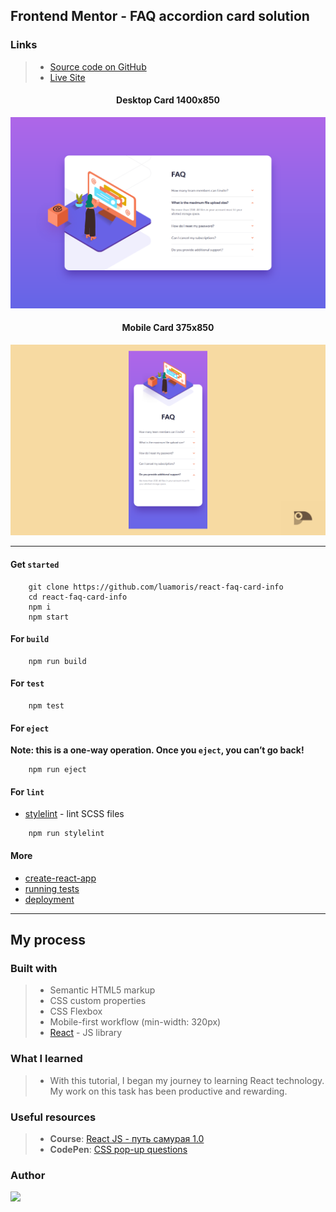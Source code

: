 ## Frontend Mentor - FAQ accordion card solution


### Links

> + [Source code on GitHub][solution-repository]
> + [Live Site][deploy]


<h4 align="center">Desktop Card 1400x850</h4>
<p align="center">
	<img src="https://raw.githubusercontent.com/luamoris/react-faq-card-info/master/design/desktop.png" alt="Desktop Screenshot."/>
</p>

<h4 align="center">Mobile Card 375x850</h4>
<p align="center">
	<img src="https://raw.githubusercontent.com/luamoris/react-faq-card-info/master/design/mobile2.png" alt="Mobile Screenshot."/>
</p>

---


#### Get `started`

```console
	git clone https://github.com/luamoris/react-faq-card-info
	cd react-faq-card-info
	npm i
	npm start
```

#### For `build`

```console
	npm run build
```

#### For `test`

```console
	npm test
```

#### For `eject`

**Note: this is a one-way operation. Once you `eject`, you can’t go back!**

```console
	npm run eject
```

#### For `lint`

- [stylelint][stylelint] - lint SCSS files

```console
	npm run stylelint
```

#### More

+ [create-react-app][create-react-app]
+ [running tests][running tests]
+ [deployment][deployment]


---


## My process

### Built with

> - Semantic HTML5 markup
> - CSS custom properties
> - CSS Flexbox
> - Mobile-first workflow (min-width: 320px)
> - [React][react] - JS library

### What I learned

>  + With this tutorial, I began my journey to learning React technology.
> My work on this task has been productive and rewarding.

### Useful resources

> + __Course__: [React JS - путь самурая 1.0][course-1]
> + __CodePen__: [CSS pop-up questions][codepen-1]

### Author

<p align="left">
	<a href="https://github.com/luamoris">
		<img width="50" src="https://avatars.githubusercontent.com/u/70754306?s=460&u=922c28870849f7c9528034f0512e69fb77339c84&v=4 alt="Iosif Luamoris"/>
	</a>
</p>



[stylelint]: https://stylelint.io/
[react]: https://reactjs.org/

[create-react-app]: https://github.com/facebook/create-react-app
[running tests]: https://facebook.github.io/create-react-app/docs/running-tests
[deployment]: https://facebook.github.io/create-react-app/docs/deployment

[solution-repository]: https://github.com/luamoris/react-faq-card-info
[deploy]: https://luamoris.github.io/react-faq-card-info/

[course-1]: https://www.youtube.com/playlist?list=PLcvhF2Wqh7DNVy1OCUpG3i5lyxyBWhGZ8
[codepen-1]: https://codepen.io/luamoris/pen/Yzpbbdg